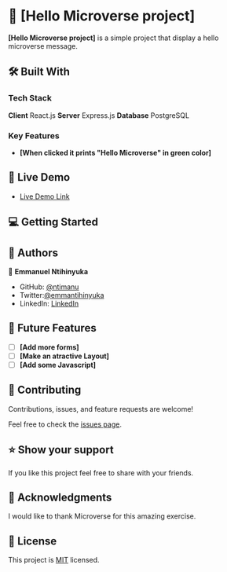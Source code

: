 # 📖 [Hello Microverse project]


**[Hello Microverse project]** is a simple project that display a hello microverse message.

## 🛠 Built With

### Tech Stack

  **Client**
    React.js
  **Server**
  Express.js
  **Database**
  PostgreSQL

### Key Features

- **[When clicked it prints "Hello Microverse" in green color]**

## 🚀 Live Demo

- [Live Demo Link](https://yourdeployedapplicationlink.com)

## 💻 Getting Started


## 👥 Authors 


👤 **Emmanuel Ntihinyuka**

- GitHub: [@ntimanu](https://github.com/ntimanu)
- Twitter:[@emmantihinyuka](https://twitter.com/emmantihinyuka)
- LinkedIn: [LinkedIn](https://www.linkedin.com/in/ntihinyuka-emmanuel-511890104/)


## 🔭 Future Features


- [ ] **[Add more forms]**
- [ ] **[Make an atractive Layout]**
- [ ] **[Add some Javascript]**

## 🤝 Contributing

Contributions, issues, and feature requests are welcome!

Feel free to check the [issues page](../../issues/).


## ⭐️ Show your support

If you like this project feel free to share with your friends.

## 🙏 Acknowledgments

I would like to thank Microverse for this amazing exercise.


## 📝 License 

This project is [MIT](https://choosealicense.com/licenses/mit/) licensed.

